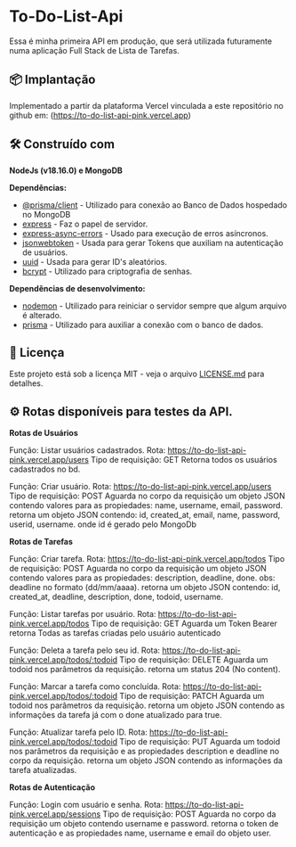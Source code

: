 # To-Do-List-Api

Essa é minha primeira API em produção, que será utilizada futuramente numa aplicação Full Stack de Lista de Tarefas.

## 📦 Implantação

Implementado a partir da plataforma Vercel vinculada a este repositório no github em: (https://to-do-list-api-pink.vercel.app)

## 🛠️ Construído com

<strong>NodeJs (v18.16.0) e MongoDB</strong>

<strong>Dependências:</strong>

* [@prisma/client](https://www.npmjs.com/package/@prisma/client) - Utilizado para conexão ao Banco de Dados hospedado no MongoDB
* [express](https://www.npmjs.com/package/express) - Faz o papel de servidor.
* [express-async-errors](https://www.npmjs.com/package/express-async-errors) - Usado para execução de erros asíncronos.
* [jsonwebtoken](https://www.npmjs.com/package/jsonwebtoken) - Usada para gerar Tokens que auxiliam na autenticação de usuários.
* [uuid](https://www.npmjs.com/package/uuid) - Usada para gerar ID's aleatórios.
* [bcrypt](https://www.npmjs.com/package/bcrypt) - Utilizado para criptografia de senhas.

<strong>Dependências de desenvolvimento:</strong>

* [nodemon](https://www.npmjs.com/package/nodemon) - Utilizado para reiniciar o servidor sempre que algum arquivo é alterado.
* [prisma](https://www.npmjs.com/package/prisma) - Utilizado para auxiliar a conexão com o banco de dados.

## 📄 Licença

Este projeto está sob a licença MIT - veja o arquivo [LICENSE.md](https://github.com/NeemiasVieira/To-Do-List-API/blob/master/LICENSE) para detalhes.

## ⚙️ Rotas disponíveis para testes da API.

<strong>Rotas de Usuários</strong>

Função: Listar usuários cadastrados.
Rota: https://to-do-list-api-pink.vercel.app/users
Tipo de requisição: GET
Retorna todos os usuários cadastrados no bd.

Função: Criar usuário.
Rota: https://to-do-list-api-pink.vercel.app/users
Tipo de requisição: POST
Aguarda no corpo da requisição um objeto JSON contendo valores para as propiedades: name, username, email, password.
retorna um objeto JSON contendo: id, created_at, email, name, password, userid, username.
onde id é gerado pelo MongoDb

<strong>Rotas de Tarefas</strong>

Função: Criar tarefa.
Rota: https://to-do-list-api-pink.vercel.app/todos
Tipo de requisição: POST
Aguarda no corpo da requisição um objeto JSON contendo valores para as propiedades: description, deadline, done.
obs: deadline no formato (dd/mm/aaaa).
retorna um objeto JSON contendo: id, created_at, deadline, description, done, todoid, username.

Função: Listar tarefas por usuário.
Rota: https://to-do-list-api-pink.vercel.app/todos
Tipo de requisição: GET
Aguarda um Token Bearer
retorna Todas as tarefas criadas pelo usuário autenticado

Função: Deleta a tarefa pelo seu id.
Rota: https://to-do-list-api-pink.vercel.app/todos/:todoid
Tipo de requisição: DELETE
Aguarda um todoid nos parâmetros da requisição.
retorna um status 204 (No content).

Função: Marcar a tarefa como concluída.
Rota: https://to-do-list-api-pink.vercel.app/todos/:todoid
Tipo de requisição: PATCH
Aguarda um todoid nos parâmetros da requisição.
retorna um objeto JSON contendo as informações da tarefa já com o done atualizado para true.

Função: Atualizar tarefa pelo ID.
Rota: https://to-do-list-api-pink.vercel.app/todos/:todoid
Tipo de requisição: PUT
Aguarda um todoid nos parâmetros da requisição e as propiedades description e deadline no corpo da requisição.
retorna um objeto JSON contendo as informações da tarefa atualizadas.

<strong>Rotas de Autenticação</strong>

Função: Login com usuário e senha.
Rota: https://to-do-list-api-pink.vercel.app/sessions
Tipo de requisição: POST
Aguarda no corpo da requisição um objeto contendo username e password.
retorna o token de autenticação e as propiedades name, username e email do objeto user.






